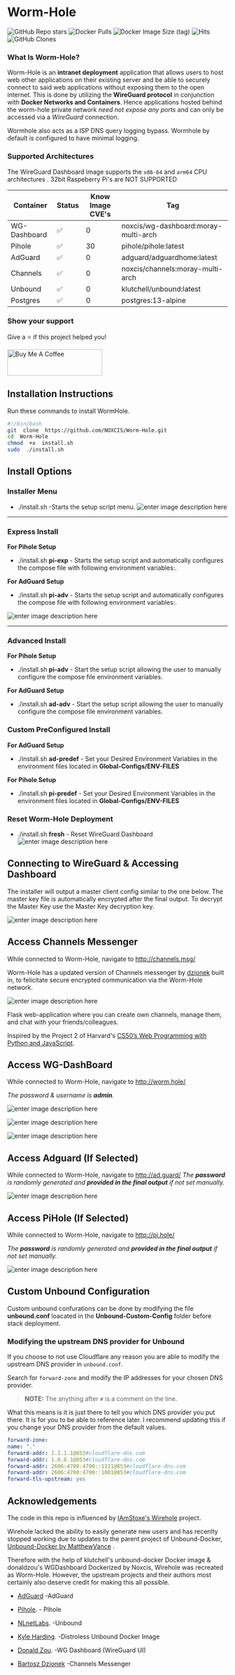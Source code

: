   

# Worm-Hole

  
![GitHub Repo stars](https://img.shields.io/github/stars/NOXCIS/Worm-Hole?style=social) ![Docker Pulls](https://img.shields.io/docker/pulls/noxcis/wg-dashboard.svg?style=flat&label=pulls&logo=docker) ![Docker Image Size (tag)](https://img.shields.io/docker/image-size/noxcis/wg-dashboard.svg?style=flat&label=image&logo=docker) ![Hits](https://hits.seeyoufarm.com/api/count/incr/badge.svg?url=https://github.com/NOXCIS/Worm-Hole&icon=github.svg&icon_color=%23FFFFFF&title=hits&edge_flat=false) ![GitHub Clones](https://img.shields.io/badge/dynamic/json?color=success&label=Clone&query=count&url=https://gist.githubusercontent.com/NOXCIS/a08fe945ac095cea4f3cc21178ee43fb/raw/clone.json&logo=github)

  

  
  
  

### What Is Worm-Hole?

Worm-Hole is an **intranet deployment** application that allows users to host web other applications on their existing server and be able to securely connect to said web applications without exposing them to the open internet. This is done by utilizing the **WireGuard protocol** in conjunction with **Docker Networks and Containers**. Hence applications hosted behind the worm-hole private network *need not expose any ports* and can only be accessed via a *WireGuard* connection.

Wormhole also acts as a ISP DNS query logging bypass. Wormhole by default is configured to have minimal logging.

  

### Supported Architectures
The WireGuard Dashboard image supports the `x86-64` and `arm64` CPU architectures . 32bit Raspeberry Pi's are NOT SUPPORTED

|Container| Status |Know Image CVE's|Tag|
|--|--|--|--|
| WG-Dashboard | ✅ | 0 | noxcis/wg-dashboard:moray-multi-arch
|Pihole|✅|30|pihole/pihole:latest|
|AdGuard|✅|0|adguard/adguardhome:latest |
|Channels|✅|0|noxcis/channels:moray-multi-arch |
|Unbound|✅|0| klutchell/unbound:latest |
|Postgres|✅|0|postgres:13-alpine|



### Show your support


Give a ⭐ if this project helped you!

<a  href="https://paypal.me/noxcisthedev?country.x=US&locale.x=en_US"  target="_blank"><img  src="https://i.imgur.com/6JvV0aR.png"  alt="Buy Me A Coffee"  style="height: 60px !important;width: 217px !important;"  ></a>

  

  

  

  

## Installation Instructions
Run these commands to install WormHole.
```bash
#!/bin/bash
git  clone  https://github.com/NOXCIS/Worm-Hole.git
cd  Worm-Hole
chmod  +x  install.sh
sudo  ./install.sh
```

  

## Install Options

  



### Installer Menu

  

- ./install.sh -Starts the setup script menu.
![enter image description here](https://i.postimg.cc/6phrt4m3/Screenshot-2023-10-18-at-10-56-00-AM.png)

  

---

  

### Express Install

**For Pihole Setup**
- ./install.sh **pi-exp** - Starts the setup script and automatically configures the compose file with following environment variables:.

**For AdGuard Setup**
  

- ./install.sh **pi-adv** - Starts the setup script and automatically configures the compose file with following environment variables:.

  

![enter image description here](https://i.imgur.com/PxI8lVh.png)
 
---

  

### Advanced Install

 
  **For Pihole Setup**
- ./install.sh **pi-adv** - Start the setup script allowing the user to manually configure the compose file environment variables.

**For AdGuard Setup**
- ./install.sh **ad-adv** - Start the setup script allowing the user to manually configure the compose file environment variables.

  


### Custom PreConfigured Install

 **For AdGuard Setup**

- ./install.sh **ad-predef**  - Set your Desired Environment Variables in the environment files located in **Global-Configs/ENV-FILES**

**For Pihole Setup**

  - ./install.sh **pi-predef**  - Set your Desired Environment Variables in the environment files located in **Global-Configs/ENV-FILES**



  
### Reset Worm-Hole Deployment

  

- ./install.sh **fresh** - Reset WireGuard Dashboard
![enter image description here](https://i.imgur.com/JYITQiu.png)


  
  
  
  

  

## Connecting to WireGuard & Accessing Dashboard

  

The installer will output a master client config similar to the one below. The master key file is automatically encrypted after the final output. To decrypt the Master Key use the Master Key decryption key.

  

![enter image description here](https://i.imgur.com/yJk4Eeu.png)

  

## Access Channels Messenger

While connected to Worm-Hole, navigate to http://channels.msg/

Worm-Hole has a updated version of Channels messenger by [dzionek](https://github.com/dzionek) built in, to felicitate secure encrypted communication via the Worm-Hole network.

![enter image description here](https://github.com/dzionek/channels/raw/master/readme_screenshots/screenshot-1.png)

  

Flask web-application where you can create own channels, manage them, and chat with your friends/colleagues.

Inspired by the Project 2 of Harvard's [CS50’s Web Programming with Python and JavaScript](https://cs50.harvard.edu/web/2018/).

  

  

## Access WG-DashBoard

  

While connected to Worm-Hole, navigate to http://worm.hole/

*The password & username is **admin**.*

  

![enter image description here](https://github.com/donaldzou/WGDashboard/raw/main/img/PWA.gif)

  

![enter image description here](https://github.com/donaldzou/WGDashboard/raw/main/img/HomePage.png)

  

  

![enter image description here](https://github.com/donaldzou/WGDashboard/raw/main/img/AddPeer.png)

  



 

## Access Adguard (If Selected)
While connected to Worm-Hole, navigate to http://ad.guard/
*The **password** is randomly generated and **provided in the final output** if not set manually.*

![enter image description here](https://i.postimg.cc/4y7SKQ9s/Screenshot-2023-10-18-at-10-37-21-AM.png)
  

## Access PiHole (If Selected)

While connected to Worm-Hole, navigate to http://pi.hole/

*The **password** is randomly generated and **provided in the final output** if not set manually.*

  

![enter image description here](https://camo.githubusercontent.com/dea9baf54793ba7a4c38b5f36f624790116fa5d11f971efa0fd1f8fad98904e9/68747470733a2f2f692e696d6775722e636f6d2f686c484c3656412e706e67)

  



  

## Custom Unbound Configuration

Custom unbound confurations can be done by modifying the file **unbound.conf** loacated in the **Unbound-Custom-Config** folder before stack deployment.

### Modifying the upstream DNS provider for Unbound

If you choose to not use Cloudflare any reason you are able to modify the upstream DNS provider in `unbound.conf`.

Search for `forward-zone` and modify the IP addresses for your chosen DNS provider.

>**NOTE:** The anything after `#` is a comment on the line.

 
What this means is it is just there to tell you which DNS provider you put there. It is for you to be able to reference later. I recommend updating this if you change your DNS provider from the default values.

  

  

```yaml
forward-zone:
name: "."
forward-addr: 1.1.1.1@853#cloudflare-dns.com
forward-addr: 1.0.0.1@853#cloudflare-dns.com
forward-addr: 2606:4700:4700::1111@853#cloudflare-dns.com
forward-addr: 2606:4700:4700::1001@853#cloudflare-dns.com
forward-tls-upstream: yes
```

  



  


  
  
  

## Acknowledgements

  
  

The code in this repo is influenced by [IAmStoxe's Wirehole](https://github.com/IAmStoxe/wirehole) project.

Wirehole lacked the ability to easily generate new users and has recenlty stopped working due to updates to the parent project of Unbound-Docker, [Unbound-Docker by MatthewVance](https://github.com/MatthewVance/unbound-docker) .
 
Therefore with the help of klutchell's unbound-docker Docker image & donaldzou's WGDashboard Dockerized by Noxcis, Wirehole was recreated as Worm-Hole.
However, the upstream projects and their authors most certainly also deserve credit for making this all possible.

  
  
- [AdGuard](https://github.com/AdguardTeam/AdGuardHome) -AdGuard

- [Pihole](https://github.com/pi-hole). - Pihole 

- [NLnetLabs](https://github.com/NLnetLabs). -Unbound 

- [Kyle Harding](https://github.com/klutchell). -Distroless Unbound Docker Image

- [Donald Zou](https://github.com/donaldzou). -WG Dashboard (WireGuard UI)

- [Bartosz Dzionek](https://github.com/dzionek) -Channels Messenger

 
